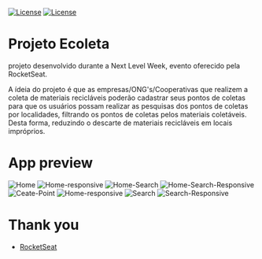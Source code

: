 [![License](https://img.shields.io/badge/License-Apache%202.0-red.svg)](LICENSE)
[![License](https://img.shields.io/badge/License-MIT-red.svg)](LICENSE)
# Projeto Ecoleta
projeto desenvolvido durante a Next Level Week, evento oferecido pela RocketSeat.

A ídeia do projeto é que as empresas/ONG's/Cooperativas que realizem a coleta de materiais recicláveis poderão cadastrar seus pontos de coletas para que os usuários possam realizar as pesquisas dos pontos de coletas por localidades, filtrando os pontos de coletas pelos materiais coletáveis. Desta forma, reduzindo o descarte de materiais recicláveis em locais impróprios.

# App preview

![Home](screenshots/home.png "Home")
![Home-responsive](screenshots/home-responsive.png "Home-Responsive")
![Home-Search](screenshots/home-search.png "Home-Search")
![Home-Search-Responsive](screenshots/home-search-responsive.png "Home-Search-Responsive")
![Ceate-Point](screenshots/creat-point.png "Create-Point")
![Home-responsive](screenshots/creat-point-responsive.png "Create-Point-Responsive")
![Search](screenshots/search.png "Search")
![Search-Responsive](screenshots/search-responsive.png "Search-Responsive")

# Thank you
- [RocketSeat](https://github.com/Rocketseat)